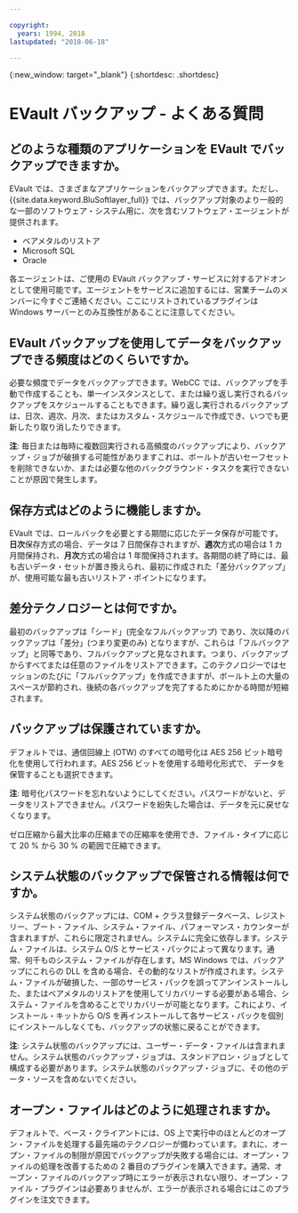 ```yaml
---

copyright:
  years: 1994, 2018
lastupdated: "2018-06-18"

---
```

{:new_window: target="_blank"}
{:shortdesc: .shortdesc}

# EVault バックアップ - よくある質問

## どのような種類のアプリケーションを EVault でバックアップできますか。

EVault では、さまざまなアプリケーションをバックアップできます。ただし、{{site.data.keyword.BluSoftlayer_full}} では、バックアップ対象のより一般的な一部のソフトウェア・システム用に、次を含むソフトウェア・エージェントが提供されます。

- ベアメタルのリストア
- Microsoft SQL
- Oracle

各エージェントは、ご使用の EVault バックアップ・サービスに対するアドオンとして使用可能です。エージェントをサービスに追加するには、営業チームのメンバーに今すぐご連絡ください。ここにリストされているプラグインは Windows サーバーとのみ互換性があることに注意してください。

## EVault バックアップを使用してデータをバックアップできる頻度はどのくらいですか。

必要な頻度でデータをバックアップできます。WebCC では、バックアップを手動で作成することも、単一インスタンスとして、または繰り返し実行されるバックアップをスケジュールすることもできます。繰り返し実行されるバックアップは、日次、週次、月次、またはカスタム・スケジュールで作成でき、いつでも更新したり取り消したりできます。

**注**: 毎日または毎時に複数回実行される高頻度のバックアップにより、バックアップ・ジョブが破損する可能性がありますこれは、ボールトが古いセーフセットを削除できないか、または必要な他のバックグラウンド・タスクを実行できないことが原因で発生します。

## 保存方式はどのように機能しますか。

EVault では、ロールバックを必要とする期間に応じたデータ保存が可能です。**日次**保存方式の場合、データは 7 日間保存されますが、**週次**方式の場合は 1 カ月間保持され、**月次**方式の場合は 1 年間保持されます。各期間の終了時には、最も古いデータ・セットが置き換えられ、最初に作成された「差分バックアップ」が、使用可能な最も古いリストア・ポイントになります。

## 差分テクノロジーとは何ですか。

最初のバックアップは「シード」(完全なフルバックアップ) であり、次以降のバックアップは「差分」(つまり変更のみ) となりますが、これらは「フルバックアップ」と同等であり、フルバックアップと見なされます。つまり、バックアップからすべてまたは任意のファイルをリストアできます。このテクノロジーではセッションのたびに「フルバックアップ」を作成できますが、ボールト上の大量のスペースが節約され、後続の各バックアップを完了するためにかかる時間が短縮されます。

## バックアップは保護されていますか。

デフォルトでは、通信回線上 (OTW) のすべての暗号化は AES 256 ビット暗号化を使用して行われます。AES 256 ビットを使用する暗号化形式で、
データを保管することも選択できます。

**注**: 暗号化パスワードを忘れないようにしてください。パスワードがないと、データをリストアできません。パスワードを紛失した場合は、データを元に戻せなくなります。

ゼロ圧縮から最大比率の圧縮までの圧縮率を使用でき、ファイル・タイプに応じて 20 % から 30 % の範囲で圧縮できます。

## システム状態のバックアップで保管される情報は何ですか。

システム状態のバックアップには、COM + クラス登録データベース、レジストリー、ブート・ファイル、システム・ファイル、パフォーマンス・カウンターが含まれますが、これらに限定されません。システムに完全に依存します。システム・ファイルは、システム O/S とサービス・パックによって異なります。通常、何千ものシステム・ファイルが存在します。MS Windows では、バックアップにこれらの DLL を含める場合、その動的なリストが作成されます。システム・ファイルが破損した、一部のサービス・パックを誤ってアンインストールした、またはベアメタルのリストアを使用してリカバリーする必要がある場合、システム・ファイルを含めることでリカバリーが可能となります。これにより、インストール・キットから O/S を再インストールして各サービス・パックを個別にインストールしなくても、バックアップの状態に戻ることができます。

**注**: システム状態のバックアップには、ユーザー・データ・ファイルは含まれません。システム状態のバックアップ・ジョブは、スタンドアロン・ジョブとして構成する必要があります。システム状態のバックアップ・ジョブに、その他のデータ・ソースを含めないでください。

## オープン・ファイルはどのように処理されますか。

デフォルトで、ベース・クライアントには、OS 上で実行中のほとんどのオープン・ファイルを処理する最先端のテクノロジーが備わっています。まれに、オープン・ファイルの制限が原因でバックアップが失敗する場合には、オープン・ファイルの処理を改善するための 2 番目のプラグインを購入できます。通常、オープン・ファイルのバックアップ時にエラーが表示されない限り、オープン・ファイル・プラグインは必要ありませんが、エラーが表示される場合にはこのプラグインを注文できます。
